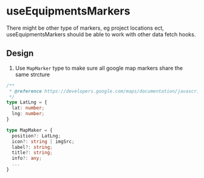 # useEquipmentsMarkers

There might be other type of markers, eg project locations ect, 
useEquipmentsMarkers should be able to work with other data fetch hooks.

## Design

1. Use `MapMarker` type to make sure all google map markers share the same strcture

```ts
/**
 * @reference https://developers.google.com/maps/documentation/javascript/reference/marker
 */
type LatLng = {
  lat: number;
  lng: number;
}

type MapMaker = {
  position?: LatLng;
  icon?: string | imgSrc;
  label?: string;
  title?: string;
  info?: any;
  ...
}
```
